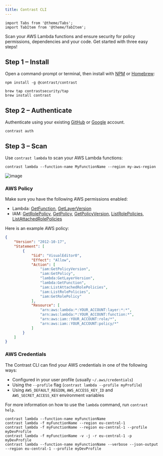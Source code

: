 ```yaml
---
title: Contrast CLI
---
```


```mdx-code-block
import Tabs from '@theme/Tabs';
import TabItem from '@theme/TabItem';
```

Scan your AWS Lambda functions and ensure security for policy permissions, dependencies and your code. Get started with three easy steps!

## Step 1 &ndash; Install

Open a command-prompt or terminal, then install with [NPM](https://npmjs.com) or [Homebrew](https://brew.sh/):

<Tabs>
<TabItem value="1" label="NPM">

```shell
npm install -g @contrast/contrast
```

</TabItem>
<TabItem value="2" label="Homebrew">

```shell
brew tap contrastsecurity/tap
brew install contrast
```

</TabItem>
</Tabs>

## Step 2 &ndash; Authenticate

Authenticate using your existing [GitHub](https://github.com) or [Google](https://google.com) account.

```
contrast auth
```

## Step 3 &ndash; Scan

Use `contrast lambda` to scan your AWS Lambda functions:

```
contrast lambda --function-name MyFunctionName --region my-aws-region
```

![image](https://user-images.githubusercontent.com/289035/165555050-e9a709c9-f2a9-4edc-a064-8208445238bc.png)

### AWS Policy

Make sure you have the following AWS permissions enabled:

 * Lambda: [GetFunction](https://docs.aws.amazon.com/lambda/latest/dg/API_GetFunction.html), [GetLayerVersion](https://docs.aws.amazon.com/lambda/latest/dg/API_GetLayerVersion.html)
 * IAM: [GetRolePolicy](https://docs.aws.amazon.com/IAM/latest/APIReference/API_GetRolePolicy.html), [GetPolicy](https://docs.aws.amazon.com/IAM/latest/APIReference/API_GetPolicy.html), [GetPolicyVersion](https://docs.aws.amazon.com/IAM/latest/APIReference/API_GetPolicyVersion.html), [ListRolePolicies](https://docs.aws.amazon.com/IAM/latest/APIReference/API_ListRolePolicies.html), [ListAttachedRolePolicies](https://docs.aws.amazon.com/IAM/latest/APIReference/API_ListAttachedRolePolicies.html)

Here is an example AWS policy:

```json
{
    "Version": "2012-10-17",
    "Statement": [
        {
            "Sid": "VisualEditor0",
            "Effect": "Allow",
            "Action": [
                "iam:GetPolicyVersion",
                "iam:GetPolicy",
                "lambda:GetLayerVersion",
                "lambda:GetFunction",
                "iam:ListAttachedRolePolicies",
                "iam:ListRolePolicies",
                "iam:GetRolePolicy"
            ],
            "Resource": [
                "arn:aws:lambda:*:YOUR_ACCOUNT:layer:*:*",
                "arn:aws:lambda:*:YOUR_ACCOUNT:function:*",
                "arn:aws:iam::YOUR_ACCOUNT:role/*",
                "arn:aws:iam::YOUR_ACCOUNT:policy/*"
            ]
        }
    ]
}
```

### AWS Credentials

The Contrast CLI can find your AWS credentials in one of the following ways:

 * Configured in your user profile (usually `~/.aws/credentials`)
 * Using the `--profile` flag (`contrast lambda --profile myProfile`)
 * Using `AWS_DEFAULT_REGION`, `AWS_ACCESS_KEY_ID` and `AWS_SECRET_ACCESS_KEY` environment variables

For more information on how to use the `lambda` command, run `contrast help`.

```shell
contrast lambda --function-name myFunctionName
contrast lambda -f myFunctionName --region eu-central-1
contrast lambda -f myFunctionName --region eu-central-1 --profile myDevProfile
contrast lambda -f myFunctionName -v -j -r eu-central-1 -p myDevProfile
contrast lambda --function-name myFunctionName --verbose --json-output --region eu-central-1 --profile myDevProfile
```